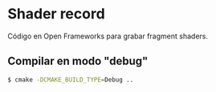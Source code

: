 # Shader record

Código en Open Frameworks para grabar fragment shaders.

## Compilar en modo "debug"

```bash
$ cmake -DCMAKE_BUILD_TYPE=Debug ..
```
